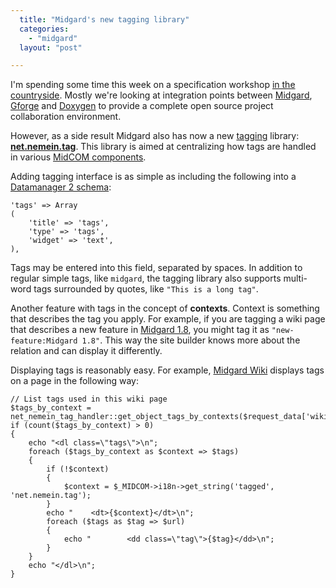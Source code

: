 ```yaml
---
  title: "Midgard's new tagging library"
  categories: 
    - "midgard"
  layout: "post"

---
```

I'm spending some time this week on a specification workshop [in the countryside][1]. Mostly we're looking at integration points between [Midgard][2], [Gforge][3] and [Doxygen][4] to provide a complete open source project collaboration environment.

However, as a side result Midgard also has now a new [tagging][5] library: __[net.nemein.tag][10]__. This library is aimed at centralizing how tags are handled in various [MidCOM components][6].

Adding tagging interface is as simple as including the following into a [Datamanager 2 schema][7]:

    'tags' => Array
    (
        'title' => 'tags',
        'type' => 'tags',
        'widget' => 'text',
    ),

Tags may be entered into this field, separated by spaces. In addition to regular simple tags, like `midgard`, the tagging library also supports multi-word tags surrounded by quotes, like `"This is a long tag"`.

Another feature with tags in the concept of __contexts__. Context is something that describes the tag you apply. For example, if you are tagging a wiki page that describes a new feature in [Midgard 1.8][8], you might tag it as `"new-feature:Midgard 1.8"`. This way the site builder knows more about the relation and can display it differently.

Displaying tags is reasonably easy. For example, [Midgard Wiki][9] displays tags on a page in the following way:

    // List tags used in this wiki page    
    $tags_by_context = net_nemein_tag_handler::get_object_tags_by_contexts($request_data['wikipage']);
    if (count($tags_by_context) > 0)
    {
        echo "<dl class=\"tags\">\n";
        foreach ($tags_by_context as $context => $tags)
        {
            if (!$context)
            {
                $context = $_MIDCOM->i18n->get_string('tagged', 'net.nemein.tag');
            }
            echo "    <dt>{$context}</dt>\n";
            foreach ($tags as $tag => $url)
            {
                echo "        <dd class=\"tag\">{$tag}</dd>\n";
            }
        }
        echo "</dl>\n";
    }

[1]: http://bergie.iki.fi/moblog/2006-10-04-1159957507
[2]: http://www.midgard-project.org/
[3]: http://gforge.org/
[4]: http://en.wikipedia.org/wiki/Doxygen
[5]: http://en.wikipedia.org/wiki/Tag_%28metadata%29
[6]: http://www.midgard-project.org/documentation/midcom-components/
[7]: http://www.midgard-project.org/documentation/midcom-2-5-datamanager-rewrite-schema-definition/
[8]: http://www.midgard-project.org/midgard/1.8/
[9]: http://www.midgard-project.org/documentation/net-nemein-wiki/
[10]: http://pear.midcom-project.org/index.php?package=net_nemein_tag&downloads
